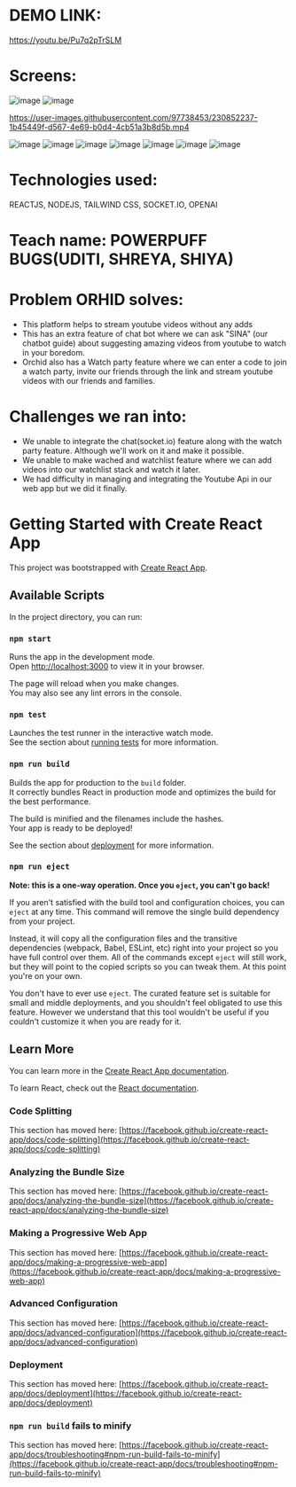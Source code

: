# DEMO LINK:

https://youtu.be/Pu7q2pTrSLM

# Screens:

![image](https://user-images.githubusercontent.com/97738453/230851940-4b8f68de-92e2-455b-ae7b-04c534e3de1e.png)
![image](https://user-images.githubusercontent.com/97738453/230852061-41d2d9ca-2589-485f-bdcc-6323a635135b.png)


https://user-images.githubusercontent.com/97738453/230852237-1b45449f-d567-4e69-b0d4-4cb51a3b8d5b.mp4

![image](https://user-images.githubusercontent.com/97738453/230852389-c67a2bf3-b68f-42d7-b7d9-5877845f6311.png)
![image](https://user-images.githubusercontent.com/97738453/230852424-e81c7860-1a23-4c88-8628-8a735f58ed05.png)
![image](https://user-images.githubusercontent.com/97738453/230852514-6b8dce80-1ffa-4b30-b1d2-169824f47af3.png)
![image](https://user-images.githubusercontent.com/97738453/230852544-3b53bbba-77dd-4e24-a7be-ff9513ea08f8.png)
![image](https://user-images.githubusercontent.com/97738453/230852608-5a0d2d09-d3b3-47d8-9b9d-86149605ba86.png)
![image](https://user-images.githubusercontent.com/97738453/230852666-b23bd7e7-ea10-4b38-9aa7-9a53f0171aad.png)
![image](https://user-images.githubusercontent.com/97738453/230852708-2e9f42b6-145a-4fa5-8b95-d344eda679ea.png)

# Technologies used:
 REACTJS, NODEJS, TAILWIND CSS, SOCKET.IO, OPENAI
 
 # Teach name: POWERPUFF BUGS(UDITI, SHREYA, SHIYA)
 
 # Problem ORHID solves:
 
 - This platform helps to stream youtube videos without any adds
 - This has an extra feature of chat bot where we can ask "SINA" (our chatbot guide) about suggesting amazing videos from youtube to watch in your boredom.
 - Orchid also has a Watch party feature where we can enter a code to join a watch party, invite our friends through the link and stream youtube videos with our friends and families.
 
 # Challenges we ran into:
 
 - We unable to integrate the chat(socket.io) feature along with the watch party feature. Although we'll work on it and make it possible.
 - We unable to make wached and watchlist feature where we can add videos into our watchlist stack and watch it later.
 - We had difficulty in managing and integrating the Youtube Api in our web app but we did it finally.
 


# Getting Started with Create React App

This project was bootstrapped with [Create React App](https://github.com/facebook/create-react-app).

## Available Scripts

In the project directory, you can run:

### `npm start`

Runs the app in the development mode.\
Open [http://localhost:3000](http://localhost:3000) to view it in your browser.

The page will reload when you make changes.\
You may also see any lint errors in the console.

### `npm test`

Launches the test runner in the interactive watch mode.\
See the section about [running tests](https://facebook.github.io/create-react-app/docs/running-tests) for more information.

### `npm run build`

Builds the app for production to the `build` folder.\
It correctly bundles React in production mode and optimizes the build for the best performance.

The build is minified and the filenames include the hashes.\
Your app is ready to be deployed!

See the section about [deployment](https://facebook.github.io/create-react-app/docs/deployment) for more information.

### `npm run eject`

**Note: this is a one-way operation. Once you `eject`, you can't go back!**

If you aren't satisfied with the build tool and configuration choices, you can `eject` at any time. This command will remove the single build dependency from your project.

Instead, it will copy all the configuration files and the transitive dependencies (webpack, Babel, ESLint, etc) right into your project so you have full control over them. All of the commands except `eject` will still work, but they will point to the copied scripts so you can tweak them. At this point you're on your own.

You don't have to ever use `eject`. The curated feature set is suitable for small and middle deployments, and you shouldn't feel obligated to use this feature. However we understand that this tool wouldn't be useful if you couldn't customize it when you are ready for it.

## Learn More

You can learn more in the [Create React App documentation](https://facebook.github.io/create-react-app/docs/getting-started).

To learn React, check out the [React documentation](https://reactjs.org/).

### Code Splitting

This section has moved here: [https://facebook.github.io/create-react-app/docs/code-splitting](https://facebook.github.io/create-react-app/docs/code-splitting)

### Analyzing the Bundle Size

This section has moved here: [https://facebook.github.io/create-react-app/docs/analyzing-the-bundle-size](https://facebook.github.io/create-react-app/docs/analyzing-the-bundle-size)

### Making a Progressive Web App

This section has moved here: [https://facebook.github.io/create-react-app/docs/making-a-progressive-web-app](https://facebook.github.io/create-react-app/docs/making-a-progressive-web-app)

### Advanced Configuration

This section has moved here: [https://facebook.github.io/create-react-app/docs/advanced-configuration](https://facebook.github.io/create-react-app/docs/advanced-configuration)

### Deployment

This section has moved here: [https://facebook.github.io/create-react-app/docs/deployment](https://facebook.github.io/create-react-app/docs/deployment)

### `npm run build` fails to minify

This section has moved here: [https://facebook.github.io/create-react-app/docs/troubleshooting#npm-run-build-fails-to-minify](https://facebook.github.io/create-react-app/docs/troubleshooting#npm-run-build-fails-to-minify)
